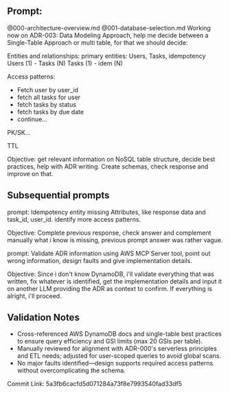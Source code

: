 ## Prompt: 
@000-architecture-overview.md @001-database-selection.md 
Working now on ADR-003: Data Modeling Approach, help me decide between a Single-Table Approach or  multi table, for that we should decide:

Entities and relationships:
primary  entities: Users, Tasks, idempotency
Users (1) - Tasks (N)
Tasks (1) - idem (N)

Access patterns:
- Fetch user by user_id
- fetch all tasks  for user
- fetch tasks by status
- fetch tasks by due date
- continue...

PK/SK...

TTL

Objective:
get relevant information on NoSQL table structure, decide best practices, help with ADR writing.
Create schemas, check response and  improve on that.

## Subsequential prompts

prompt:
Idempotency entity missing Attributes, like response data and task_id, user_id.
identify more access patterns.

Objective:
Complete previous response, check  answer and complement manually what i know  is missing, previous prompt answer was rather vague.

prompt:
Validate ADR information using AWS MCP Server tool, point out wrong information, design faults and give implementation details.


Objective:
Since i don't know DynamoDB, i'll validate everything that was written, fix whatever is identified, get the implementation details and input it on  another LLM providing the ADR as context to confirm.
If everything is alright, i'll proceed.


## Validation Notes
- Cross-referenced AWS DynamoDB docs and single-table best practices to ensure query efficiency and GSI limits (max 20 GSIs per table).
- Manually reviewed for alignment with ADR-000's serverless principles and ETL needs; adjusted for user-scoped queries to avoid global scans.
- No major faults identified—design supports required access patterns without overcomplicating the schema.



Commit Link: 5a3fb6cacfd5d071284a73f8e7993540fad33df5